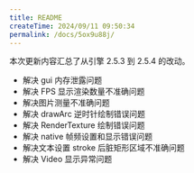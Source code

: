 ```yaml
---
title: README
createTime: 2024/09/11 09:50:34
permalink: /docs/5ox9u88j/
---
```

本次更新内容汇总了从引擎 2.5.3 到 2.5.4 的改动。

* 解决 gui 内存泄露问题
* 解决 FPS 显示渲染数量不准确问题
* 解决图片测量不准确问题
* 解决 drawArc 逆时针绘制错误问题
* 解决 RenderTexture 绘制错误问题
* 解决 native 帧频设置和显示错误问题
* 解决文本设置 stroke 后脏矩形区域不准确问题
* 解决 Video 显示异常问题